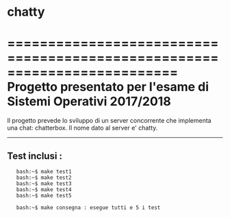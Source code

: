 # chatty

=========================================================================
Progetto presentato per l'esame di Sistemi Operativi 2017/2018
========================================================================

Il progetto prevede lo sviluppo di un server concorrente che implementa
una chat: chatterbox. Il nome dato al server e' chatty.

------------------
Test inclusi :
-----------------

       bash:~$ make test1
       bash:~$ make test2
       bash:~$ make test3
       bash:~$ make test4
       bash:~$ make test5

	   bash:~$ make consegna : esegue tutti e 5 i test
